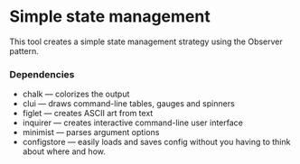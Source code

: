 # Simple state management

This tool creates a simple state management strategy using the Observer pattern.

### Dependencies

- chalk — colorizes the output
- clui — draws command-line tables, gauges and spinners
- figlet — creates ASCII art from text
- inquirer — creates interactive command-line user interface
- minimist — parses argument options
- configstore — easily loads and saves config without you having to think about where and how.
